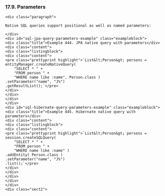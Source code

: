  ### 17.9. Parameters

    <div class="paragraph">

    Native SQL queries support positional as well as named parameters:

    </div>
    <div id="sql-jpa-query-parameters-example" class="exampleblock">
    <div class="title">Example 444. JPA native query with parameters</div>
    <div class="content">
    <div class="listingblock">
    <div class="content">
    <pre class="prettyprint highlight">`List&lt;Person&gt; persons = entityManager.createNativeQuery(
        "SELECT * " +
        "FROM person " +
        "WHERE name like :name", Person.class )
    .setParameter("name", "J%")
    .getResultList();`</pre>
    </div>
    </div>
    </div>
    </div>
    <div id="sql-hibernate-query-parameters-example" class="exampleblock">
    <div class="title">Example 445. Hibernate native query with parameters</div>
    <div class="content">
    <div class="listingblock">
    <div class="content">
    <pre class="prettyprint highlight">`List&lt;Person&gt; persons = session.createSQLQuery(
        "SELECT * " +
        "FROM person " +
        "WHERE name like :name" )
    .addEntity( Person.class )
    .setParameter("name", "J%")
    .list();`</pre>
    </div>
    </div>
    </div>
    </div>
    </div>
    <div class="sect2">